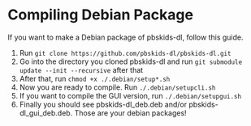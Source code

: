 # Compiling Debian Package
If you want to make a Debian package of pbskids-dl, follow this guide.
1. Run `git clone https://github.com/pbskids-dl/pbskids-dl.git`
2. Go into the directory you cloned pbskids-dl and run `git submodule update --init --recursive` after that
3. After that, run `chmod +x ./.debian/setup*.sh`
4. Now you are ready to compile. Run `./.debian/setupcli.sh`
5. If you want to compile the GUI version, run `./.debian/setupgui.sh`
6. Finally you should see pbskids-dl_deb.deb and/or pbskids-dl_gui_deb.deb. Those are your debian packages!
